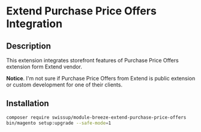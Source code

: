 # Extend Purchase Price Offers Integration

## Description

This extension integrates storefront features of Purchase Price Offers extension form Extend vendor.

**Notice**. I'm not sure if Purchase Price Offers from Extend is public extension or custom development for one of their clients.

## Installation

```bash
composer require swissup/module-breeze-extend-purchase-price-offers
bin/magento setup:upgrade --safe-mode=1
```
